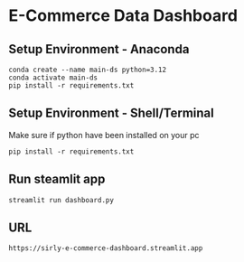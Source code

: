 # E-Commerce Data Dashboard

## Setup Environment - Anaconda
```
conda create --name main-ds python=3.12
conda activate main-ds
pip install -r requirements.txt
```

## Setup Environment - Shell/Terminal
Make sure if python have been installed on your pc
```
pip install -r requirements.txt
```

## Run steamlit app
```
streamlit run dashboard.py
```

## URL
```
https://sirly-e-commerce-dashboard.streamlit.app
```
